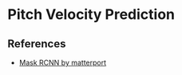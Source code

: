 # Pitch Velocity Prediction


## References
- [Mask RCNN by matterport](https://github.com/matterport/Mask_RCNN)
  
